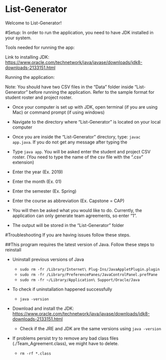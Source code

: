# List-Generator

Welcome to List-Generator!

#Setup:
In order to run the application, you need to have JDK installed in your system.

Tools needed for running the app:

Link to installing JDK: https://www.oracle.com/technetwork/java/javase/downloads/jdk8-downloads-2133151.html

Running the application:

Note: You should have two CSV files in the “Data” folder inside “List-Generator” before running the application. Refer to the sample format for student roster and project roster. 

- Once your computer is set up with JDK, open terminal (if you are using Mac) or command prompt (if using windows)

-  Navigate to the directory where “List-Generator” is located on your local computer

-  Once you are inside the “List-Generator” directory, type: `javac app.java`. If you do not get any message after typing the 

-  Type `java app`. You will be asked enter the student and project CSV roster. (You need to type the name of the csv file with the “.csv” extension)

- Enter the year (Ex. 2019)

- Enter the month (Ex. 01)

- Enter the semester (Ex. Spring)

- Enter the course as abbreviation (Ex. Capstone = CAP)

- You will then be asked what you would like to do. Currently, the application can only generate team agreements, so enter “1”. 

- The output will be stored in the “List-Generator” folder

#Troubleshooting
If you are having issues follow these steps.

##This program requires the latest version of Java. Follow these steps to reinstall

- Uninstall previous versions of Java 
   - `sudo rm -fr /Library/Internet\ Plug-Ins/JavaAppletPlugin.plugin `
   - `sudo rm -fr /Library/PreferencePanes/JavaControlPanel.prefPane `
   - `sudo rm -fr ~/Library/Application\ Support/Oracle/Java`

- To check if uninstallation happened successfully
  - `java -version`

- Download and install the JDK: https://www.oracle.com/technetwork/java/javase/downloads/jdk8-downloads-2133151.html
   - Check if the JRE and JDK are the same versions using `java -version `
 
- If problems persist try to remove any bad class files (./Team_Agreement.class), we might have to delete. 
  - `rm -rf *.class`

